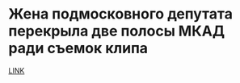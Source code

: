 # Жена подмосковного депутата перекрыла две полосы МКАД ради съемок клипа 



[LINK](https://varlamov.ru/3130755.html)